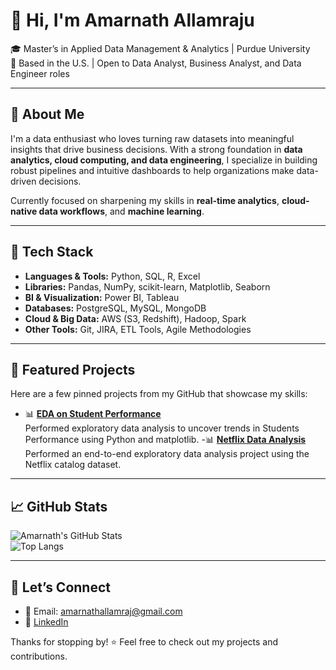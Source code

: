# 👋 Hi, I'm Amarnath Allamraju

🎓 Master’s in Applied Data Management & Analytics | Purdue University  
📍 Based in the U.S. | Open to Data Analyst, Business Analyst, and Data Engineer roles

---

## 🚀 About Me

I'm a data enthusiast who loves turning raw datasets into meaningful insights that drive business decisions. With a strong foundation in **data analytics, cloud computing, and data engineering**, I specialize in building robust pipelines and intuitive dashboards to help organizations make data-driven decisions.

Currently focused on sharpening my skills in **real-time analytics**, **cloud-native data workflows**, and **machine learning**.

---

## 🧰 Tech Stack

- **Languages & Tools:** Python, SQL, R, Excel  
- **Libraries:** Pandas, NumPy, scikit-learn, Matplotlib, Seaborn  
- **BI & Visualization:** Power BI, Tableau  
- **Databases:** PostgreSQL, MySQL, MongoDB  
- **Cloud & Big Data:** AWS (S3, Redshift), Hadoop, Spark  
- **Other Tools:** Git, JIRA, ETL Tools, Agile Methodologies

---

## 📌 Featured Projects

Here are a few pinned projects from my GitHub that showcase my skills:

- 📊 [**EDA on Student Performance**](https://github.com/Amarnath27me/Student-Performance-Data-Analytics)  
  Performed exploratory data analysis to uncover trends in Students Performance using Python and matplotlib.
 -📊 [**Netflix Data Analysis**](https://github.com/Amarnath27me/Netflix_Data_Analysis)
   Performed an end-to-end exploratory data analysis project using the Netflix catalog dataset. 

---

## 📈 GitHub Stats

![Amarnath's GitHub Stats](https://github-readme-stats.vercel.app/api?username=Amarnath27me&show_icons=true&theme=default)  
![Top Langs](https://github-readme-stats.vercel.app/api/top-langs/?username=Amarnath27me&layout=compact)

---

## 🤝 Let’s Connect

- 📧 Email: amarnathallamraj@gmail.com  
- 💼 [LinkedIn](https://www.linkedin.com/in/amarnathallamraju27/)  


Thanks for stopping by! ⭐ Feel free to check out my projects and contributions.


